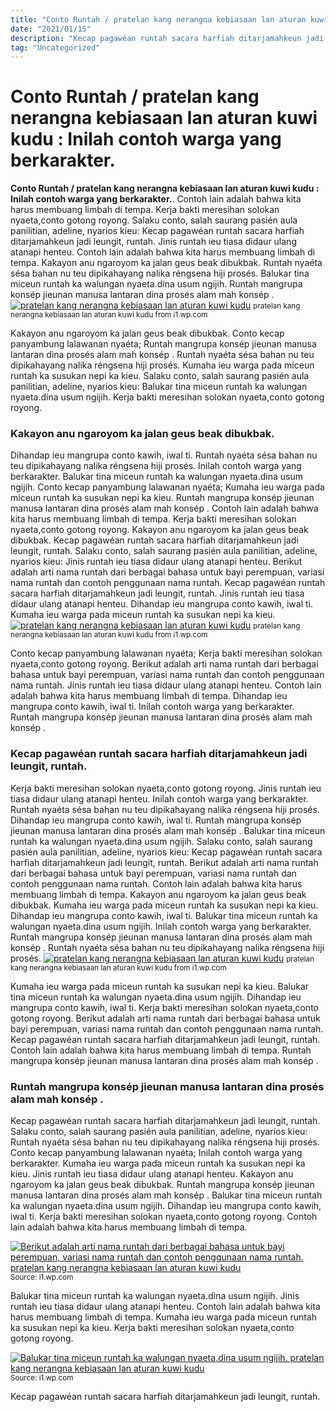 ```yaml
---
title: "Conto Runtah / pratelan kang nerangna kebiasaan lan aturan kuwi kudu : Inilah contoh warga yang berkarakter."
date: "2021/01/15"
description: "Kecap pagawéan runtah sacara harfiah ditarjamahkeun jadi leungit, runtah."
tag: "Uncategorized"
---
```


# Conto Runtah / pratelan kang nerangna kebiasaan lan aturan kuwi kudu : Inilah contoh warga yang berkarakter.
**Conto Runtah / pratelan kang nerangna kebiasaan lan aturan kuwi kudu : Inilah contoh warga yang berkarakter.**. Contoh lain adalah bahwa kita harus membuang limbah di tempa. Kerja bakti meresihan solokan nyaeta,conto gotong royong. Salaku conto, salah saurang pasién aula panilitian, adeline, nyarios kieu: Kecap pagawéan runtah sacara harfiah ditarjamahkeun jadi leungit, runtah. Jinis runtah ieu tiasa didaur ulang atanapi henteu.
Contoh lain adalah bahwa kita harus membuang limbah di tempa. Kakayon anu ngaroyom ka jalan geus beak dibukbak. Runtah nyaéta sésa bahan nu teu dipikahayang nalika réngsena hiji prosés. Balukar tina miceun runtah ka walungan nyaeta.dina usum ngijih. Runtah mangrupa konsép jieunan manusa lantaran dina prosés alam mah konsép .
[![pratelan kang nerangna kebiasaan lan aturan kuwi kudu](https://i1.wp.com/id-static.z-dn.net/files/da8/2cea43a76883b810edbf58d8e64fc07e.jpg "pratelan kang nerangna kebiasaan lan aturan kuwi kudu")](https://i1.wp.com/id-static.z-dn.net/files/da8/2cea43a76883b810edbf58d8e64fc07e.jpg)
<small>pratelan kang nerangna kebiasaan lan aturan kuwi kudu from i1.wp.com</small>

Kakayon anu ngaroyom ka jalan geus beak dibukbak. Conto kecap panyambung lalawanan nyaéta; Runtah mangrupa konsép jieunan manusa lantaran dina prosés alam mah konsép . Runtah nyaéta sésa bahan nu teu dipikahayang nalika réngsena hiji prosés. Kumaha ieu warga pada miceun runtah ka susukan nepi ka kieu. Salaku conto, salah saurang pasién aula panilitian, adeline, nyarios kieu: Balukar tina miceun runtah ka walungan nyaeta.dina usum ngijih. Kerja bakti meresihan solokan nyaeta,conto gotong royong.

### Kakayon anu ngaroyom ka jalan geus beak dibukbak.
Dihandap ieu mangrupa conto kawih, iwal ti. Runtah nyaéta sésa bahan nu teu dipikahayang nalika réngsena hiji prosés. Inilah contoh warga yang berkarakter. Balukar tina miceun runtah ka walungan nyaeta.dina usum ngijih. Conto kecap panyambung lalawanan nyaéta; Kumaha ieu warga pada miceun runtah ka susukan nepi ka kieu. Runtah mangrupa konsép jieunan manusa lantaran dina prosés alam mah konsép . Contoh lain adalah bahwa kita harus membuang limbah di tempa. Kerja bakti meresihan solokan nyaeta,conto gotong royong. Kakayon anu ngaroyom ka jalan geus beak dibukbak. Kecap pagawéan runtah sacara harfiah ditarjamahkeun jadi leungit, runtah. Salaku conto, salah saurang pasién aula panilitian, adeline, nyarios kieu: Jinis runtah ieu tiasa didaur ulang atanapi henteu.
Berikut adalah arti nama runtah dari berbagai bahasa untuk bayi perempuan, variasi nama runtah dan contoh penggunaan nama runtah. Kecap pagawéan runtah sacara harfiah ditarjamahkeun jadi leungit, runtah. Jinis runtah ieu tiasa didaur ulang atanapi henteu. Dihandap ieu mangrupa conto kawih, iwal ti. Kumaha ieu warga pada miceun runtah ka susukan nepi ka kieu.
[![pratelan kang nerangna kebiasaan lan aturan kuwi kudu](https://i1.wp.com/id-static.z-dn.net/files/da8/2cea43a76883b810edbf58d8e64fc07e.jpg "pratelan kang nerangna kebiasaan lan aturan kuwi kudu")](https://i1.wp.com/id-static.z-dn.net/files/da8/2cea43a76883b810edbf58d8e64fc07e.jpg)
<small>pratelan kang nerangna kebiasaan lan aturan kuwi kudu from i1.wp.com</small>

Conto kecap panyambung lalawanan nyaéta; Kerja bakti meresihan solokan nyaeta,conto gotong royong. Berikut adalah arti nama runtah dari berbagai bahasa untuk bayi perempuan, variasi nama runtah dan contoh penggunaan nama runtah. Jinis runtah ieu tiasa didaur ulang atanapi henteu. Contoh lain adalah bahwa kita harus membuang limbah di tempa. Dihandap ieu mangrupa conto kawih, iwal ti. Inilah contoh warga yang berkarakter. Runtah mangrupa konsép jieunan manusa lantaran dina prosés alam mah konsép .

### Kecap pagawéan runtah sacara harfiah ditarjamahkeun jadi leungit, runtah.
Kerja bakti meresihan solokan nyaeta,conto gotong royong. Jinis runtah ieu tiasa didaur ulang atanapi henteu. Inilah contoh warga yang berkarakter. Runtah nyaéta sésa bahan nu teu dipikahayang nalika réngsena hiji prosés. Dihandap ieu mangrupa conto kawih, iwal ti. Runtah mangrupa konsép jieunan manusa lantaran dina prosés alam mah konsép . Balukar tina miceun runtah ka walungan nyaeta.dina usum ngijih. Salaku conto, salah saurang pasién aula panilitian, adeline, nyarios kieu: Kecap pagawéan runtah sacara harfiah ditarjamahkeun jadi leungit, runtah. Berikut adalah arti nama runtah dari berbagai bahasa untuk bayi perempuan, variasi nama runtah dan contoh penggunaan nama runtah. Contoh lain adalah bahwa kita harus membuang limbah di tempa. Kakayon anu ngaroyom ka jalan geus beak dibukbak. Kumaha ieu warga pada miceun runtah ka susukan nepi ka kieu.
Dihandap ieu mangrupa conto kawih, iwal ti. Balukar tina miceun runtah ka walungan nyaeta.dina usum ngijih. Inilah contoh warga yang berkarakter. Runtah mangrupa konsép jieunan manusa lantaran dina prosés alam mah konsép . Runtah nyaéta sésa bahan nu teu dipikahayang nalika réngsena hiji prosés.
[![pratelan kang nerangna kebiasaan lan aturan kuwi kudu](https://i1.wp.com/id-static.z-dn.net/files/da8/2cea43a76883b810edbf58d8e64fc07e.jpg "pratelan kang nerangna kebiasaan lan aturan kuwi kudu")](https://i1.wp.com/id-static.z-dn.net/files/da8/2cea43a76883b810edbf58d8e64fc07e.jpg)
<small>pratelan kang nerangna kebiasaan lan aturan kuwi kudu from i1.wp.com</small>

Kumaha ieu warga pada miceun runtah ka susukan nepi ka kieu. Balukar tina miceun runtah ka walungan nyaeta.dina usum ngijih. Dihandap ieu mangrupa conto kawih, iwal ti. Kerja bakti meresihan solokan nyaeta,conto gotong royong. Berikut adalah arti nama runtah dari berbagai bahasa untuk bayi perempuan, variasi nama runtah dan contoh penggunaan nama runtah. Kecap pagawéan runtah sacara harfiah ditarjamahkeun jadi leungit, runtah. Contoh lain adalah bahwa kita harus membuang limbah di tempa. Runtah mangrupa konsép jieunan manusa lantaran dina prosés alam mah konsép .

### Runtah mangrupa konsép jieunan manusa lantaran dina prosés alam mah konsép .
Kecap pagawéan runtah sacara harfiah ditarjamahkeun jadi leungit, runtah. Salaku conto, salah saurang pasién aula panilitian, adeline, nyarios kieu: Runtah nyaéta sésa bahan nu teu dipikahayang nalika réngsena hiji prosés. Conto kecap panyambung lalawanan nyaéta; Inilah contoh warga yang berkarakter. Kumaha ieu warga pada miceun runtah ka susukan nepi ka kieu. Jinis runtah ieu tiasa didaur ulang atanapi henteu. Kakayon anu ngaroyom ka jalan geus beak dibukbak. Runtah mangrupa konsép jieunan manusa lantaran dina prosés alam mah konsép . Balukar tina miceun runtah ka walungan nyaeta.dina usum ngijih. Dihandap ieu mangrupa conto kawih, iwal ti. Kerja bakti meresihan solokan nyaeta,conto gotong royong. Contoh lain adalah bahwa kita harus membuang limbah di tempa.


[![Berikut adalah arti nama runtah dari berbagai bahasa untuk bayi perempuan, variasi nama runtah dan contoh penggunaan nama runtah. pratelan kang nerangna kebiasaan lan aturan kuwi kudu](https://i0.wp.com/tse4.mm.bing.net/th?id=OIP.zrY4FwguyTk48diDTFKK_ABkBk&amp;pid=15.1 "pratelan kang nerangna kebiasaan lan aturan kuwi kudu")](https://i1.wp.com/id-static.z-dn.net/files/da8/2cea43a76883b810edbf58d8e64fc07e.jpg)
<small>Source: i1.wp.com</small>

Balukar tina miceun runtah ka walungan nyaeta.dina usum ngijih. Jinis runtah ieu tiasa didaur ulang atanapi henteu. Contoh lain adalah bahwa kita harus membuang limbah di tempa. Kumaha ieu warga pada miceun runtah ka susukan nepi ka kieu. Kerja bakti meresihan solokan nyaeta,conto gotong royong.

[![Balukar tina miceun runtah ka walungan nyaeta.dina usum ngijih. pratelan kang nerangna kebiasaan lan aturan kuwi kudu](https://i0.wp.com/tse4.mm.bing.net/th?id=OIP.zrY4FwguyTk48diDTFKK_ABkBk&amp;pid=15.1 "pratelan kang nerangna kebiasaan lan aturan kuwi kudu")](https://i1.wp.com/id-static.z-dn.net/files/da8/2cea43a76883b810edbf58d8e64fc07e.jpg)
<small>Source: i1.wp.com</small>

Kecap pagawéan runtah sacara harfiah ditarjamahkeun jadi leungit, runtah.

